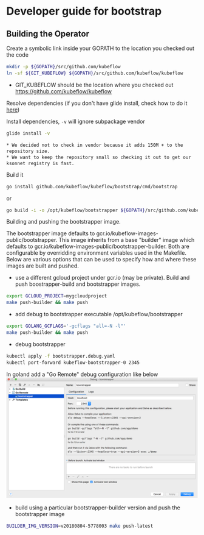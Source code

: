 # Developer guide for bootstrap

## Building the Operator

Create a symbolic link inside your GOPATH to the location you checked out the code

```sh
mkdir -p ${GOPATH}/src/github.com/kubeflow
ln -sf ${GIT_KUBEFLOW} ${GOPATH}/src/github.com/kubeflow/kubeflow
```

* GIT_KUBEFLOW should be the location where you checked out https://github.com/kubeflow/kubeflow

Resolve dependencies (if you don't have glide install, check how to do it [here](https://github.com/Masterminds/glide/blob/master/README.md#install))

Install dependencies, `-v` will ignore subpackage vendor

```sh
glide install -v
```

	* We decided not to check in vendor because it adds 150M + to the repository size.
	* We want to keep the repository small so checking it out to get our ksonnet registry is fast.

Build it

```sh
go install github.com/kubeflow/kubeflow/bootstrap/cmd/bootstrap
```

or

```sh
go build -i -o /opt/kubeflow/bootstrapper ${GOPATH}/src/github.com/kubeflow/kubeflow/bootstrap/cmd/bootstrap/main.go
```

Building and pushing the bootstrapper image.  

The bootstrapper image defaults to gcr.io/kubeflow-images-public/bootstrapper. This image inherits from a base "builder" image 
which defaults to gcr.io/kubeflow-images-public/bootstrapper-builder. Both are configurable by overridding environment variables 
used in the Makefile. Below are various options that can be used to specify how and where these images are built and pushed.

- use a different gcloud project under gcr.io (may be private). Build and push boostrapper-build and bootstrapper images.
```sh
export GCLOUD_PROJECT=mygcloudproject 
make push-builder && make push
```

- add debug to bootstrapper executable /opt/kubeflow/bootstrapper
```sh
export GOLANG_GCFLAGS='-gcflags "all=-N -l"'
make push-builder && make push
```

- debug bootstrapper 
```sh
kubectl apply -f bootstrapper.debug.yaml
kubectl port-forward kubeflow-bootstrapper-0 2345
```
In goland add a "Go Remote" debug configuration like below
![bootstrapper](./bootstrapper.png)


- build using a particular bootstrapper-builder version and push the bootstrapper image
```sh
BUILDER_IMG_VERSION=v20180804-5778003 make push-latest
```
